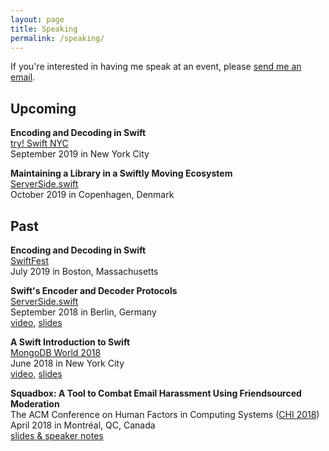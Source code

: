 ```yaml
---
layout: page
title: Speaking
permalink: /speaking/
---
```


If you're interested in having me speak at an event, please [send me an email](mailto:kaitlinmahar@gmail.com).

## Upcoming
**Encoding and Decoding in Swift**<br>
[try! Swift NYC](https://www.tryswift.co/events/2019/nyc/)<br>
September 2019 in New York City

**Maintaining a Library in a Swiftly Moving Ecosystem**<br>
[ServerSide.swift](https://www.serversideswift.info/)<br>
October 2019 in Copenhagen, Denmark

## Past
**Encoding and Decoding in Swift**<br>
[SwiftFest](https://swiftfest.io/)<br>
July 2019 in Boston, Massachusetts

**Swift's Encoder and Decoder Protocols**<br>
[ServerSide.swift](https://www.serversideswift.info/2018)<br>
September 2018 in Berlin, Germany<br>
[video](https://www.youtube.com/watch?v=yL5Ff5p1hyc), [slides](/files/encoder_decoder_slides.pdf)

**A Swift Introduction to Swift**<br>
[MongoDB World 2018](https://www.mongodb.com/world18)<br>
June 2018 in New York City<br>
[video](https://explore.mongodb.com/mongodb-world-2018/kaitlin-mahar-a-swift-introduction-to-swift), [slides](https://explore.mongodb.com/mongodb-2018-session-slide-decks/mongodb-world-2018-a-swift-introduction-to-swift-2)

**Squadbox: A Tool to Combat Email Harassment Using Friendsourced Moderation**<br>
The ACM Conference on Human Factors in Computing Systems ([CHI 2018](https://chi2018.acm.org/))<br>
April 2018 in Montréal, QC, Canada<br>
[slides & speaker notes](https://people.csail.mit.edu/axz/squadbox.html)